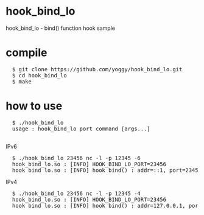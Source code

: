 hook_bind_lo 
=====================
hook_bind_lo - bind() function hook sample

compile
====================
<pre>
  $ git clone https://github.com/yoggy/hook_bind_lo.git
  $ cd hook_bind_lo
  $ make
</pre>

how to use
=====================
<pre>
  $ ./hook_bind_lo
  usage : hook_bind_lo port command [args...]

</pre>

IPv6
<pre>
  $ ./hook_bind_lo 23456 nc -l -p 12345 -6
  hook_bind_lo.so : [INFO] HOOK_BIND_LO_PORT=23456
  hook_bind_lo.so : [INFO] hook bind() : addr=::1, port=23456
</pre>

IPv4
<pre>
  $ ./hook_bind_lo 23456 nc -l -p 12345 -4
  hook_bind_lo.so : [INFO] HOOK_BIND_LO_PORT=23456
  hook_bind_lo.so : [INFO] hook bind() : addr=127.0.0.1, port=23456
</pre>
